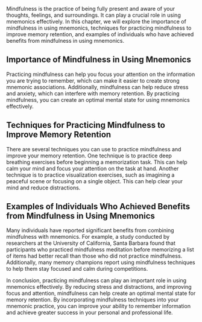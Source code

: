 
Mindfulness is the practice of being fully present and aware of your thoughts, feelings, and surroundings. It can play a crucial role in using mnemonics effectively. In this chapter, we will explore the importance of mindfulness in using mnemonics, techniques for practicing mindfulness to improve memory retention, and examples of individuals who have achieved benefits from mindfulness in using mnemonics.

Importance of Mindfulness in Using Mnemonics
--------------------------------------------

Practicing mindfulness can help you focus your attention on the information you are trying to remember, which can make it easier to create strong mnemonic associations. Additionally, mindfulness can help reduce stress and anxiety, which can interfere with memory retention. By practicing mindfulness, you can create an optimal mental state for using mnemonics effectively.

Techniques for Practicing Mindfulness to Improve Memory Retention
-----------------------------------------------------------------

There are several techniques you can use to practice mindfulness and improve your memory retention. One technique is to practice deep breathing exercises before beginning a memorization task. This can help calm your mind and focus your attention on the task at hand. Another technique is to practice visualization exercises, such as imagining a peaceful scene or focusing on a single object. This can help clear your mind and reduce distractions.

Examples of Individuals Who Achieved Benefits from Mindfulness in Using Mnemonics
---------------------------------------------------------------------------------

Many individuals have reported significant benefits from combining mindfulness with mnemonics. For example, a study conducted by researchers at the University of California, Santa Barbara found that participants who practiced mindfulness meditation before memorizing a list of items had better recall than those who did not practice mindfulness. Additionally, many memory champions report using mindfulness techniques to help them stay focused and calm during competitions.

In conclusion, practicing mindfulness can play an important role in using mnemonics effectively. By reducing stress and distractions, and improving focus and attention, mindfulness can help create an optimal mental state for memory retention. By incorporating mindfulness techniques into your mnemonic practice, you can improve your ability to remember information and achieve greater success in your personal and professional life.
